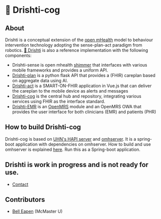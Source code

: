 # :eyes: Drishti-cog

## About
Drishti is a conceptual extension of the [open mHealth](http://www.openmhealth.org/) model to behaviour intervention technology adopting the sense-plan-act paradigm from robotics. [:eyes: Drishti](https://github.com/E-Health/drishti) is also a reference implementation with the following components: 

* Drishti-sense  is open mhealth [shimmer](https://github.com/openmhealth/shimmer) that interfaces with various mobile frameworks and provides a uniform API.
* [Drishti-plan](https://github.com/dermatologist/drishti-plan) is a python flask API that provides a (FHIR) careplan based on aggregate data using AI.
* [Drishti-act](https://github.com/dermatologist/drishti-act) is a SMART-ON-FHIR application in Vue.js that can deliver the careplan to the mobile device as alerts and messages
* [Drishti-cog](https://github.com/dermatologist/drishti-cog) is the central hub and repository, integrating various services using FHIR as the interface standard.
* [Drishti-EMR](https://github.com/dermatologist/openmrs-owa-drishti) is an [OpenMRS](https://openmrs.org) module and an OpenMRS OWA that provides the user interface for both clinicians (EMR) and patients (PHR)

## How to build Drishti-cog
Drishti-cog is based on [UHN's HAPI server](http://hapifhir.io/) and [omhserver]( https://github.com/gt-health/OMH-on-FHIR). It is a spring-boot application with dependencies on omhserver. How to build and use omhserver is explained [here](https://github.com/E-Health/OMH-on-FHIR). Run this as a Spring-boot application.

## Drishti is work in progress and is not ready for use.
*  [Contact](https://nuchange.ca/contact)

## Contributors
* [Bell Eapen](https://nuchange.ca) (McMaster U)

